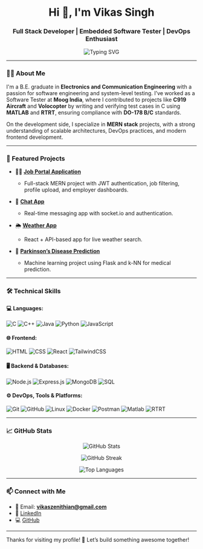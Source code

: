 <h1 align="center">Hi 👋, I'm Vikas Singh</h1>
<h3 align="center">Full Stack Developer | Embedded Software Tester | DevOps Enthusiast</h3>

<p align="center">
  <img src="https://readme-typing-svg.herokuapp.com?font=Fira+Code&size=20&pause=1000&color=5BE8FF&width=435&lines=Passionate+Developer+%7C+Lifelong+Learner;Love+building+real-world+projects;Open+to+exciting+opportunities!" alt="Typing SVG" />
</p>

---

### 👨‍💻 About Me

I'm a B.E. graduate in **Electronics and Communication Engineering** with a passion for software engineering and system-level testing. I’ve worked as a Software Tester at **Moog India**, where I contributed to projects like **C919 Aircraft** and **Volocopter** by writing and verifying test cases in C using **MATLAB** and **RTRT**, ensuring compliance with **DO-178 B/C** standards.

On the development side, I specialize in **MERN stack** projects, with a strong understanding of scalable architectures, DevOps practices, and modern frontend development.

---

### 🚀 Featured Projects

- 🧑‍💼 [**Job Portal Application**](https://job-mitra-pgcr.onrender.com/)
  - Full-stack MERN project with JWT authentication, job filtering, profile upload, and employer dashboards.
  
- 💬 [**Chat App**](https://github.com/Vikzz123/Chatify)
  - Real-time messaging app with socket.io and authentication.
  
- 🌦️ [**Weather App**](https://github.com/Vikzz123/weather-app)
  - React + API-based app for live weather search.
  
- 🧠 [**Parkinson’s Disease Prediction**](https://github.com/Vikzz123/Parkinson)
  - Machine learning project using Flask and k-NN for medical prediction.

---

### 🛠️ Technical Skills

#### 💻 Languages:
![C](https://img.shields.io/badge/C-00599C?style=for-the-badge&logo=c&logoColor=white)
![C++](https://img.shields.io/badge/C++-00599C?style=for-the-badge&logo=c%2b%2b&logoColor=white)
![Java](https://img.shields.io/badge/Java-ED8B00?style=for-the-badge&logo=java&logoColor=white)
![Python](https://img.shields.io/badge/Python-3670A0?style=for-the-badge&logo=python&logoColor=white)
![JavaScript](https://img.shields.io/badge/JavaScript-F7DF1E?style=for-the-badge&logo=javascript&logoColor=black)

#### 🌐 Frontend:
![HTML](https://img.shields.io/badge/HTML5-E34F26?style=for-the-badge&logo=html5&logoColor=white)
![CSS](https://img.shields.io/badge/CSS3-1572B6?style=for-the-badge&logo=css3&logoColor=white)
![React](https://img.shields.io/badge/React-20232A?style=for-the-badge&logo=react&logoColor=61DAFB)
![TailwindCSS](https://img.shields.io/badge/TailwindCSS-38B2AC?style=for-the-badge&logo=tailwind-css&logoColor=white)


#### 🖥️ Backend & Databases:
![Node.js](https://img.shields.io/badge/Node.js-339933?style=for-the-badge&logo=node.js&logoColor=white)
![Express.js](https://img.shields.io/badge/Express.js-000000?style=for-the-badge&logo=express&logoColor=white)
![MongoDB](https://img.shields.io/badge/MongoDB-4EA94B?style=for-the-badge&logo=mongodb&logoColor=white)
![SQL](https://img.shields.io/badge/SQL-4479A1?style=for-the-badge&logo=sqlite&logoColor=white)

#### ⚙️ DevOps, Tools & Platforms:
![Git](https://img.shields.io/badge/Git-F05032?style=for-the-badge&logo=git&logoColor=white)
![GitHub](https://img.shields.io/badge/GitHub-000?style=for-the-badge&logo=github&logoColor=white)
![Linux](https://img.shields.io/badge/Linux-FCC624?style=for-the-badge&logo=linux&logoColor=black)
![Docker](https://img.shields.io/badge/Docker-2496ED?style=for-the-badge&logo=docker&logoColor=white)
![Postman](https://img.shields.io/badge/Postman-FF6C37?style=for-the-badge&logo=postman&logoColor=white)
![Matlab](https://img.shields.io/badge/Matlab-orange?style=for-the-badge&logo=mathworks&logoColor=white)
![RTRT](https://img.shields.io/badge/IBM%20RTRT-002A7D?style=for-the-badge&logo=ibm&logoColor=white)

---

### 📈 GitHub Stats

<p align="center">
  <img src="https://github-readme-stats.vercel.app/api?username=Vikzz123&show_icons=true&theme=tokyonight" alt="GitHub Stats" />
</p>
<p align="center">
  <img src="https://github-readme-streak-stats.herokuapp.com?user=Vikzz123&theme=tokyonight" alt="GitHub Streak" />
</p>
<p align="center">
  <img src="https://github-readme-stats.vercel.app/api/top-langs/?username=Vikzz123&layout=compact&theme=tokyonight" alt="Top Languages" />
</p>

---

### 📫 Connect with Me

- 📧 Email: **vikaszenithian@gmail.com**
- 💼 [LinkedIn](https://www.linkedin.com/in/vikas-singh-2b8734221/)
- 💻 [GitHub](https://github.com/Vikzz123)

---

Thanks for visiting my profile! 🚀 Let’s build something awesome together!  
